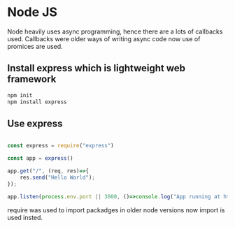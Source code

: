# Node JS

Node heavily uses async programming, hence there are a lots of callbacks used.
Callbacks were older ways of writing async code now use of promices are used.

## Install express which is lightweight web framework
```python
npm init
npm install express
```

## Use express

```javascript

const express = require("express")

const app = express()

app.get("/", (req, res)=>{
    res.send("Hello World");
});

app.listen(process.env.port || 3000, ()=>console.log("App running at http://localhost:3000"));
```

require was used to import packadges in older node versions now import is used insted.
